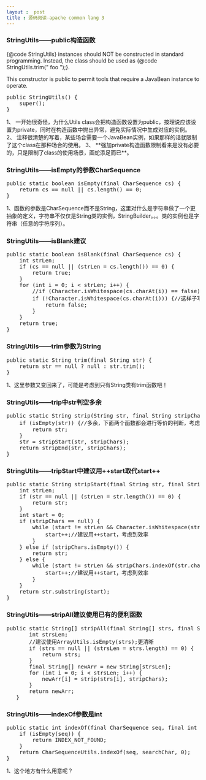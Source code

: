 ```yaml
---
layout :  post
title : 源码阅读-apache common lang 3
---
```


### StringUtils——public构造函数
<p>{@code StringUtils} instances should NOT be constructed in
standard programming. Instead, the class should be used as
{@code StringUtils.trim(" foo ");}.</p>

<p>This constructor is public to permit tools that require a JavaBean
instance to operate.</p>
<pre class="prettyprint lang-java">
public StringUtils() {
    super();
}
</pre>
1、 一开始很奇怪，为什么Utils class会把构造函数设置为public，按理说应该设置为private，同时在构造函数中抛出异常，避免实际情况中生成对应的实例。
2、 注释很清楚的写着，某些场合需要一个JavaBean实例，如果那样的话就限制了这个class在那种场合的使用。
3、 **强加private构造函数限制看来是没有必要的，只是限制了class的使用场景，画蛇添足而已**。


### StringUtils——isEmpty的参数CharSequence
<pre class="prettyprint lang-java">
public static boolean isEmpty(final CharSequence cs) {
    return cs == null || cs.length() == 0;
}
</pre>
1、函数的参数是CharSequence而不是String，这里对什么是字符串做了一个更抽象的定义，字符串不仅仅是String类的实例，StringBuilder。。。类的实例也是字符串（任意的字符序列）。


### StringUtils——isBlank建议
<pre class="prettyprint lang-java">
public static boolean isBlank(final CharSequence cs) {
    int strLen;
    if (cs == null || (strLen = cs.length()) == 0) {
        return true;
    }
    for (int i = 0; i < strLen; i++) {
        //if (Character.isWhitespace(cs.charAt(i)) == false) {
        if (!Character.isWhitespace(cs.charAt(i))) {//这样子写，是不是可读性会更好一些。
            return false;
        }
    }
    return true;
}
</pre>

### StringUtils——trim参数为String
<pre class="prettyprint lang-java">
public static String trim(final String str) {
    return str == null ? null : str.trim();
}
</pre>
1、这里参数又变回来了，可能是考虑到只有String类有trim函数吧！


### StringUtils——trip中str判空多余
<pre class="prettyprint lang-java">
public static String strip(String str, final String stripChars) {
    if (isEmpty(str)) {//多余，下面两个函数都会进行等价的判断，考虑移除。
        return str;
    }
    str = stripStart(str, stripChars);
    return stripEnd(str, stripChars);
}
</pre>

### StringUtils——tripStart中建议用++start取代start++
<pre class="prettyprint lang-java">
public static String stripStart(final String str, final String stripChars) {
    int strLen;
    if (str == null || (strLen = str.length()) == 0) {
        return str;
    }
    int start = 0;
    if (stripChars == null) {
        while (start != strLen && Character.isWhitespace(str.charAt(start))) {
            start++;//建议用++start，考虑到效率
        }
    } else if (stripChars.isEmpty()) {
        return str;
    } else {
        while (start != strLen && stripChars.indexOf(str.charAt(start)) != INDEX_NOT_FOUND) {
            start++;//建议用++start，考虑到效率
        }
    }
    return str.substring(start);
}
</pre>

### StringUtils——stripAll建议使用已有的便利函数
<pre class="prettyprint lang-java">
public static String[] stripAll(final String[] strs, final String stripChars) {
       int strsLen;
       //建议使用ArrayUtils.isEmpty(strs);更清晰
       if (strs == null || (strsLen = strs.length) == 0) {
           return strs;
       }
       final String[] newArr = new String[strsLen];
       for (int i = 0; i < strsLen; i++) {
           newArr[i] = strip(strs[i], stripChars);
       }
       return newArr;
   }
</pre>

### StringUtils——indexOf参数是int
<pre class="prettyprint lang-java">
public static int indexOf(final CharSequence seq, final int searchChar) {
    if (isEmpty(seq)) {
        return INDEX_NOT_FOUND;
    }
    return CharSequenceUtils.indexOf(seq, searchChar, 0);
}
</pre>
1、这个地方有什么用意呢？
